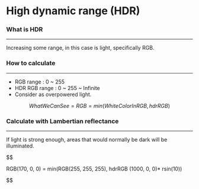 # High dynamic range (HDR)
### What is HDR
---
Increasing some range, in this case is light, specifically RGB.

### How to calculate
---
- RGB range : 0 ~ 255
- HDR RGB range : 0 ~ 255 ~ Infinite
- Consider as overpowered light.

$$
WhatWeCanSee = RGB = min(WhiteColorInRGB, hdrRGB)
$$

### Calculate with Lambertian reflectance
---
If light is strong enough, areas that would normally be dark will be illuminated. 

$$

RGB(170, 0, 0) = min(RGB(255, 255, 255), hdrRGB (1000, 0, 0)* rsin(10))

$$